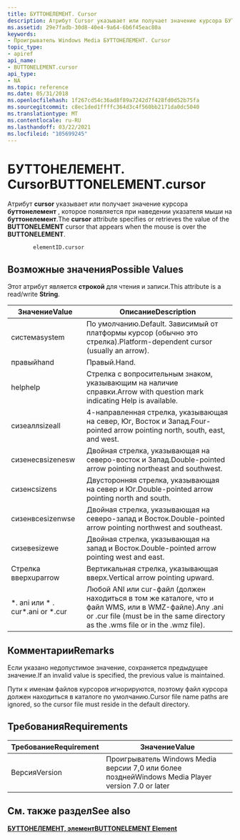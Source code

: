 ```yaml
---
title: БУТТОНЕЛЕМЕНТ. Cursor
description: Атрибут Cursor указывает или получает значение курсора БУТТОНЕЛЕМЕНТ, которое появляется при наведении указателя мыши на БУТТОНЕЛЕМЕНТ.
ms.assetid: 29e7fadb-30d8-40e4-9a64-6b6f45eac80a
keywords:
- Проигрыватель Windows Media БУТТОНЕЛЕМЕНТ. Cursor
topic_type:
- apiref
api_name:
- BUTTONELEMENT.cursor
api_type:
- NA
ms.topic: reference
ms.date: 05/31/2018
ms.openlocfilehash: 1f267cd54c36ad8f89a7242d7f428fd0d52b75fa
ms.sourcegitcommit: c8ec1ded1ffffc364d3c4f560bb2171da0dc5040
ms.translationtype: MT
ms.contentlocale: ru-RU
ms.lasthandoff: 03/22/2021
ms.locfileid: "105699245"
---
```

# <a name="buttonelementcursor"></a><span data-ttu-id="a4d94-104">БУТТОНЕЛЕМЕНТ. Cursor</span><span class="sxs-lookup"><span data-stu-id="a4d94-104">BUTTONELEMENT.cursor</span></span>

<span data-ttu-id="a4d94-105">Атрибут **cursor** указывает или получает значение курсора **буттонелемент** , которое появляется при наведении указателя мыши на **буттонелемент**.</span><span class="sxs-lookup"><span data-stu-id="a4d94-105">The **cursor** attribute specifies or retrieves the value of the **BUTTONELEMENT** cursor that appears when the mouse is over the **BUTTONELEMENT**.</span></span>

``` syntax
        elementID.cursor
```

## <a name="possible-values"></a><span data-ttu-id="a4d94-106">Возможные значения</span><span class="sxs-lookup"><span data-stu-id="a4d94-106">Possible Values</span></span>

<span data-ttu-id="a4d94-107">Этот атрибут является **строкой** для чтения и записи.</span><span class="sxs-lookup"><span data-stu-id="a4d94-107">This attribute is a read/write **String**.</span></span>



| <span data-ttu-id="a4d94-108">Значение</span><span class="sxs-lookup"><span data-stu-id="a4d94-108">Value</span></span>            | <span data-ttu-id="a4d94-109">Описание</span><span class="sxs-lookup"><span data-stu-id="a4d94-109">Description</span></span>                                                                                 |
|------------------|---------------------------------------------------------------------------------------------|
| <span data-ttu-id="a4d94-110">система</span><span class="sxs-lookup"><span data-stu-id="a4d94-110">system</span></span>           | <span data-ttu-id="a4d94-111">По умолчанию.</span><span class="sxs-lookup"><span data-stu-id="a4d94-111">Default.</span></span> <span data-ttu-id="a4d94-112">Зависимый от платформы курсор (обычно это стрелка).</span><span class="sxs-lookup"><span data-stu-id="a4d94-112">Platform-dependent cursor (usually an arrow).</span></span>                                      |
| <span data-ttu-id="a4d94-113">правый</span><span class="sxs-lookup"><span data-stu-id="a4d94-113">hand</span></span>             | <span data-ttu-id="a4d94-114">Правый.</span><span class="sxs-lookup"><span data-stu-id="a4d94-114">Hand.</span></span>                                                                                       |
| <span data-ttu-id="a4d94-115">help</span><span class="sxs-lookup"><span data-stu-id="a4d94-115">help</span></span>             | <span data-ttu-id="a4d94-116">Стрелка с вопросительным знаком, указывающим на наличие справки.</span><span class="sxs-lookup"><span data-stu-id="a4d94-116">Arrow with question mark indicating Help is available.</span></span>                                      |
| <span data-ttu-id="a4d94-117">сизеалл</span><span class="sxs-lookup"><span data-stu-id="a4d94-117">sizeall</span></span>          | <span data-ttu-id="a4d94-118">4-направленная стрелка, указывающая на север, Юг, Восток и Запад.</span><span class="sxs-lookup"><span data-stu-id="a4d94-118">Four-pointed arrow pointing north, south, east, and west.</span></span>                                   |
| <span data-ttu-id="a4d94-119">сизенесв</span><span class="sxs-lookup"><span data-stu-id="a4d94-119">sizenesw</span></span>         | <span data-ttu-id="a4d94-120">Двойная стрелка, указывающая на северо-восток и Запад.</span><span class="sxs-lookup"><span data-stu-id="a4d94-120">Double-pointed arrow pointing northeast and southwest.</span></span>                                      |
| <span data-ttu-id="a4d94-121">сизенс</span><span class="sxs-lookup"><span data-stu-id="a4d94-121">sizens</span></span>           | <span data-ttu-id="a4d94-122">Двусторонняя стрелка, указывающая на север и Юг.</span><span class="sxs-lookup"><span data-stu-id="a4d94-122">Double-pointed arrow pointing north and south.</span></span>                                              |
| <span data-ttu-id="a4d94-123">сизенвсе</span><span class="sxs-lookup"><span data-stu-id="a4d94-123">sizenwse</span></span>         | <span data-ttu-id="a4d94-124">Двойная стрелка, указывающая на северо-запад и Восток.</span><span class="sxs-lookup"><span data-stu-id="a4d94-124">Double-pointed arrow pointing northwest and southeast.</span></span>                                      |
| <span data-ttu-id="a4d94-125">сизеве</span><span class="sxs-lookup"><span data-stu-id="a4d94-125">sizewe</span></span>           | <span data-ttu-id="a4d94-126">Двойная стрелка, указывающая на запад и Восток.</span><span class="sxs-lookup"><span data-stu-id="a4d94-126">Double-pointed arrow pointing west and east.</span></span>                                                |
| <span data-ttu-id="a4d94-127">Стрелка вверх</span><span class="sxs-lookup"><span data-stu-id="a4d94-127">uparrow</span></span>          | <span data-ttu-id="a4d94-128">Вертикальная стрелка, указывающая вверх.</span><span class="sxs-lookup"><span data-stu-id="a4d94-128">Vertical arrow pointing upward.</span></span>                                                             |
| <span data-ttu-id="a4d94-129">\*. ani или \* . cur</span><span class="sxs-lookup"><span data-stu-id="a4d94-129">\*.ani or \*.cur</span></span> | <span data-ttu-id="a4d94-130">Любой ANI или cur-файл (должен находиться в том же каталоге, что и файл WMS, или в WMZ-файле).</span><span class="sxs-lookup"><span data-stu-id="a4d94-130">Any .ani or .cur file (must be in the same directory as the .wms file or in the .wmz file).</span></span> |



 

## <a name="remarks"></a><span data-ttu-id="a4d94-131">Комментарии</span><span class="sxs-lookup"><span data-stu-id="a4d94-131">Remarks</span></span>

<span data-ttu-id="a4d94-132">Если указано недопустимое значение, сохраняется предыдущее значение.</span><span class="sxs-lookup"><span data-stu-id="a4d94-132">If an invalid value is specified, the previous value is maintained.</span></span>

<span data-ttu-id="a4d94-133">Пути к именам файлов курсоров игнорируются, поэтому файл курсора должен находиться в каталоге по умолчанию.</span><span class="sxs-lookup"><span data-stu-id="a4d94-133">Cursor file name paths are ignored, so the cursor file must reside in the default directory.</span></span>

## <a name="requirements"></a><span data-ttu-id="a4d94-134">Требования</span><span class="sxs-lookup"><span data-stu-id="a4d94-134">Requirements</span></span>



| <span data-ttu-id="a4d94-135">Требование</span><span class="sxs-lookup"><span data-stu-id="a4d94-135">Requirement</span></span> | <span data-ttu-id="a4d94-136">Значение</span><span class="sxs-lookup"><span data-stu-id="a4d94-136">Value</span></span> |
|--------------------|------------------------------------------------------|
| <span data-ttu-id="a4d94-137">Версия</span><span class="sxs-lookup"><span data-stu-id="a4d94-137">Version</span></span><br/> | <span data-ttu-id="a4d94-138">Проигрыватель Windows Media версии 7,0 или более поздней</span><span class="sxs-lookup"><span data-stu-id="a4d94-138">Windows Media Player version 7.0 or later</span></span><br/> |



## <a name="see-also"></a><span data-ttu-id="a4d94-139">См. также раздел</span><span class="sxs-lookup"><span data-stu-id="a4d94-139">See also</span></span>

<dl> <dt>

[<span data-ttu-id="a4d94-140">**БУТТОНЕЛЕМЕНТ, элемент**</span><span class="sxs-lookup"><span data-stu-id="a4d94-140">**BUTTONELEMENT Element**</span></span>](buttonelement-element.md)
</dt> </dl>

 

 





